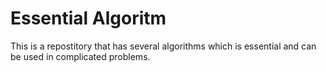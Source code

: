 # Essential Algoritm

This is a repostitory that has several algorithms which is essential and can be used in complicated problems.


